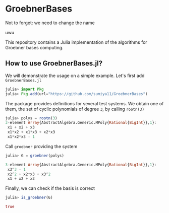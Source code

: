 # GroebnerBases

Not to forget: we need to change the name

uwu

This repository contains a Julia implementation of the algorithms for Groebner bases computing.

## How to use GroebnerBases.jl?

We will demonstrate the usage on a simple example. Let's first add `GroebnerBases.jl`

```julia
julia> import Pkg
julia> Pkg.add(url="https://github.com/sumiya11/GroebnerBases")
```

The package provides definitions for several test systems. We obtain one of them, the set of cyclic polynomials of degree `3`, by calling `rootn(3)`

```julia
julia> polys = rootn(3)
3-element Array{AbstractAlgebra.Generic.MPoly{Rational{BigInt}},1}:
 x1 + x2 + x3
 x1*x2 + x1*x3 + x2*x3
 x1*x2*x3 - 1
```

Call `groebner` providing the system

```julia
julia> G = groebner(polys)

3-element Array{AbstractAlgebra.Generic.MPoly{Rational{BigInt}},1}:
 x3^3 - 1
 x2^2 + x2*x3 + x3^2
 x1 + x2 + x3
```

Finally, we can check if the basis is correct

```julia
julia> is_groebner(G)

true
```

